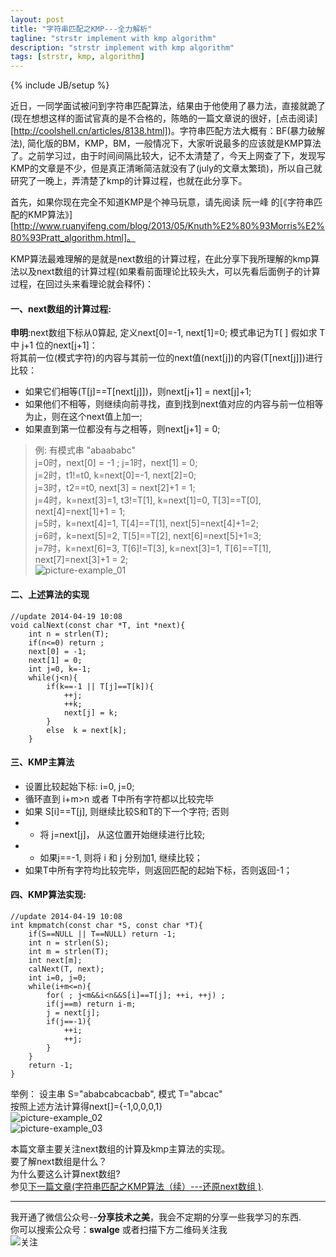 ```yaml
---
layout: post
title: "字符串匹配之KMP---全力解析"
tagline: "strstr implement with kmp algorithm"
description: "strstr implement with kmp algorithm"
tags: [strstr, kmp, algorithm]
---
```

{% include JB/setup %}

近日，一同学面试被问到字符串匹配算法，结果由于他使用了暴力法，直接就跪了(现在想想这样的面试官真的是不合格的，陈皓的一篇文章说的很好，[点击阅读][http://coolshell.cn/articles/8138.html])。字符串匹配方法大概有：BF(暴力破解法), 简化版的BM，KMP，BM，一般情况下，大家听说最多的应该就是KMP算法了。之前学习过，由于时间间隔比较大，记不太清楚了，今天上网查了下，发现写KMP的文章是不少，但是真正清晰简洁就没有了(july的文章太繁琐)，所以自己就研究了一晚上，弄清楚了kmp的计算过程，也就在此分享下。

首先，如果你现在完全不知道KMP是个神马玩意，请先阅读 阮一峰 的[《字符串匹配的KMP算法》][http://www.ruanyifeng.com/blog/2013/05/Knuth%E2%80%93Morris%E2%80%93Pratt_algorithm.html]。

KMP算法最难理解的是就是next数组的计算过程，在此分享下我所理解的kmp算法以及next数组的计算过程(如果看前面理论比较头大，可以先看后面例子的计算过程，在回过头来看理论就会释怀)：  

#### 一、next数组的计算过程:  
__申明__:next数组下标从0算起, 定义next[0]=-1, next[1]=0; 模式串记为T[ ]
假如求 T中 j+1 位的next[j+1]：  
将其前一位(模式字符)的内容与其前一位的next值(next[j])的内容(T[next[j]])进行比较：

 - 如果它们相等(T[j]==T[next[j]])，则next[j+1] = next[j]+1;
 - 如果他们不相等，则继续向前寻找，直到找到next值对应的内容与前一位相等为止，则在这个next值上加一;
 - 如果直到第一位都没有与之相等，则next[j+1] = 0;
> 例: 有模式串 "abaababc"  
  j=0时，next[0] = -1 ; j=1时，next[1] = 0;  
  j=2时，t1!=t0, k=next[0]=-1, next[2]=0;  
  j=3时，t2==t0, next[3] = next[2]+1 = 1;  
  j=4时，k=next[3]=1, t3!=T[1], k=next[1]=0, T[3]==T[0], next[4]=next[1]+1 = 1;  
  j=5时，k=next[4]=1, T[4]==T[1], next[5]=next[4]+1=2;  
  j=6时，k=next[5]=2, T[5]==T[2], next[6]=next[5]+1=3;  
  j=7时，k=next[6]=3, T[6]!=T[3], k=next[3]=1, T[6]==T[1], next[7]=next[3]+1 = 2;  
![picture-example_01][example_01]  

#### 二、上述算法的实现  

    //update 2014-04-19 10:08  
    void calNext(const char *T, int *next){  
        int n = strlen(T);  
        if(n<=0) return ;  
        next[0] = -1;  
        next[1] = 0;  
        int j=0, k=-1;  
        while(j<n){  
            if(k==-1 || T[j]==T[k]){  
                ++j;  
                ++k;  
                next[j] = k;  
            }  
            else  k = next[k];  
        }  

#### 三、KMP主算法　　

 - 设置比较起始下标: i=0, j=0;
 - 循环直到 i+m>n 或者 T中所有字符都以比较完毕
 - 如果 S[i]==T[j], 则继续比较S和T的下一个字符; 否则
 - - 将 j=next[j]， 从这位置开始继续进行比较;
 - - 如果j==-1, 则将 i 和 j 分别加1, 继续比较；
 - 如果T中所有字符均比较完毕，则返回匹配的起始下标，否则返回-1；　　

#### 四、KMP算法实现:  

    //update 2014-04-19 10:08  
    int kmpmatch(const char *S, const char *T){  
        if(S==NULL || T==NULL) return -1;  
        int n = strlen(S);  
        int m = strlen(T);  
        int next[m];  
        calNext(T, next);  
        int i=0, j=0;  
        while(i+m<=n){  
            for( ; j<m&&i<n&&S[i]==T[j]; ++i, ++j) ;  
            if(j==m) return i-m;  
            j = next[j];  
            if(j==-1){  
                ++i;  
                ++j;  
            }  
        }  
        return -1;  
    }  
    
    
举例： 设主串 S="ababcabcacbab", 模式 T="abcac"  
按照上述方法计算得next[]={-1,0,0,0,1}  
![picture-example_02][example_02]  
![picture-example_03][example_03]  

本篇文章主要关注next数组的计算及kmp主算法的实现。  
要了解next数组是什么？  
为什么要这么计算next数组?  
参见[下一篇文章(字符串匹配之KMP算法（续）---还原next数组 )][link-4].  
  
-------------------------------------------------------
我开通了微信公众号--__分享技术之美__，我会不定期的分享一些我学习的东西.  
你可以搜索公众号：__swalge__ 或者扫描下方二维码关注我  
![关注][photo]  


[example_01]:http://imagle.github.io/static/img/kmp01.jpg
[example_02]:http://imagle.github.io/static/img/kmp02.jpg
[example_03]:http://imagle.github.io/static/img/kmp03.jpg
[link-4]:http://blog.csdn.net/swagle/article/details/24112823
[photo]:http://imagle.github.io/static/img/photo.jpg
